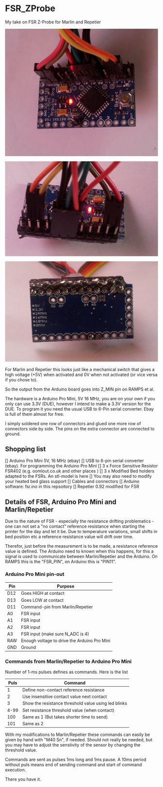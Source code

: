 # FSR_ZProbe
My take on FSR Z-Probe for Marlin and Repetier

![](FSR-1.png)

![](FSR-2.png)

![](FSR-3.png)

For Marlin and Repetier this looks just like a
mechanical switch that gives a high voltage (+5V)
when activated and 0V when not activated (or
vice versa if you chose to).

So the output from the Arduino board goes into
Z_MIN pin on RAMPS et al.

The hardware is a Arduino Pro Mini, 5V 16 MHz,
you are on your own if you only can use 3.3V (DUE), however
I intend to make a 3.3V version for the DUE.
To program it you need the usual USB to 6-Pin serial
converter. Ebay is full of them almost for free.

I simply soldered one row of connectors and glued
one more row of connectors side by side. The pins
on the extra connector are connected to ground.


## Shopping list

[] Arduino Pro Mini 5V, 16 MHz (ebay)
[] USB to 6-pin serial converter (ebay). For programming the Arduino Pro Mini
[] 3 x Force Sensitive Resistor FSR402 (e.g. oomlout.co.uk and other places )
[] 3 x Modified Bed holders adapted to the FSRs. An stl-model is here
[] You may also need to modify your heated bed glass support
[] Cables and connectors
[] Arduino software: fsr.ino in this repsoitory
[] Repetier 0.92 modified for FSR

## Details of FSR, Arduino Pro Mini and Marlin/Repetier

Due to the nature of FSR - especially the resistance
drifting problematics - one can not set a "no contact"
reference resistance when starting the printer for the day
and let it be. Due to temperature variations, small shifts in 
bed position etc a reference resistance value will drift
over time.

Therefor, just before the measurement is to be made,
a resistance reference value is defined.
The Arduino need to known when this happens,
for this a signal is used to communicate
between Marlin/Repetier and the Arduino.
On RAMPS this is the "FSR_PIN", on Arduino
this is "PIN11".

### Arduino Pro Mini pin-out

Pin | Purpose
--- | ---
D12 | Goes HIGH at contact
D13 | Goes LOW at contact
D11 | Command-pin from Marlin/Repetier
A0  | FSR input
A1  | FSR input
A2  | FSR input
A3  | FSR input (make sure N_ADC is 4)
RAW | Enough voltage to drive the Arduino Pro Mini
GND | Ground

### Commands from Marlin/Repetier to Arduino Pro Mini

Number of 1-ms pulses defines as commands. Here is the list

Puls  | Command
--- | ---
1     | Define non-contact reference resistance
2     | Use insensitive contact value next contact
3     | Show the resistance threshold value using led blinks
4-99  | Set resistance threshold value (when contact)
100   | Same as 1 (But takes shorter time to send)
101   | Same as 2

With my modifications to Marlin/Repetier these commands
can easily be given by hand with "M40 Sn", if needed. 
Should not really be needed, but you may have to adjust
the senstivity of the sensor by changing the threshold value.

Commands are sent as pulses 1ms long and 1ms pause.
A 10ms period without puls means end of sending
command and start of command execution.

There you have it.
